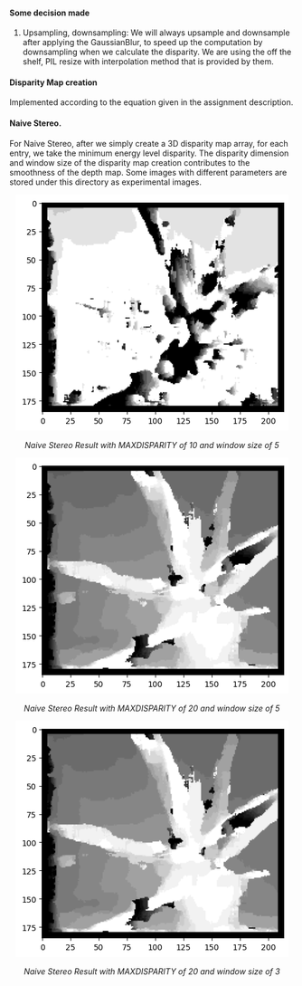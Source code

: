 #### Some decision made

1. Upsampling, downsampling: We will always upsample and downsample after applying the GaussianBlur, to speed up the computation by downsampling when we calculate the disparity.
We are using the off the shelf, PIL resize with interpolation method that is provided by them.

#### Disparity Map creation
Implemented according to the equation given in the assignment description. 

#### Naive Stereo. 

For Naive Stereo, after we simply create a 3D disparity map array, for each entry, we take the minimum energy level disparity. The disparity dimension and window size of the disparity map creation contributes to the smoothness of the depth map. Some images with different parameters are stored under this directory as experimental images.

<p align="center">
    <img src="https://github.com/Shubhkirti24/CV-2/blob/main/part3/maxdisparity10_window5.png" alt>
</p>
<p align="center">
     <em>Naive Stereo Result with MAXDISPARITY of 10 and window size of 5</em>
</p>

<p align="center">
    <img src="https://github.com/Shubhkirti24/CV-2/blob/main/part3/Disparity20_window5.png" alt>
</p>
<p align="center">
     <em>Naive Stereo Result with MAXDISPARITY of 20 and window size of 5</em>
</p>

<p align="center">
    <img src="https://github.com/Shubhkirti24/CV-2/blob/main/part3/Disparity20_window5.png" alt>
</p>
<p align="center">
     <em>Naive Stereo Result with MAXDISPARITY of 20 and window size of 3</em>
</p>


